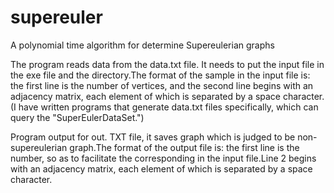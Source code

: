 # supereuler
A polynomial time algorithm for determine Supereulerian graphs

The program reads data from the data.txt file. It needs to put the input file in the exe file and the directory.The format of the sample in the input file is: the first line is the number of vertices, and the second line begins with an adjacency matrix, each element of which is separated by a space character.(I have written programs that generate data.txt files specifically, which can query the "SuperEulerDataSet.")

Program output for out. TXT file, it saves graph which is judged to be non-supereulerian graph.The format of the output file is: the first line is the number, so as to facilitate the corresponding in the input file.Line 2 begins with an adjacency matrix, each element of which is separated by a space character.
